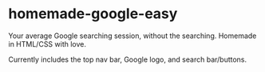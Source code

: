 # homemade-google-easy
Your average Google searching session, without the searching. Homemade in HTML/CSS with love.

Currently includes the top nav bar, Google logo, and search bar/buttons.
